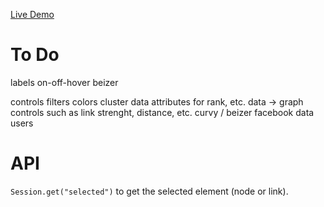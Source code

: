 
[Live Demo](http://reactive-force.meteor.com/)

# To Do

labels on-off-hover
beizer

controls
filters
colors
cluster
data attributes for rank, etc.
data -> graph controls such as link strenght, distance, etc.
curvy / beizer
facebook data
users


# API 

`Session.get("selected")` to get the selected element (node or link).